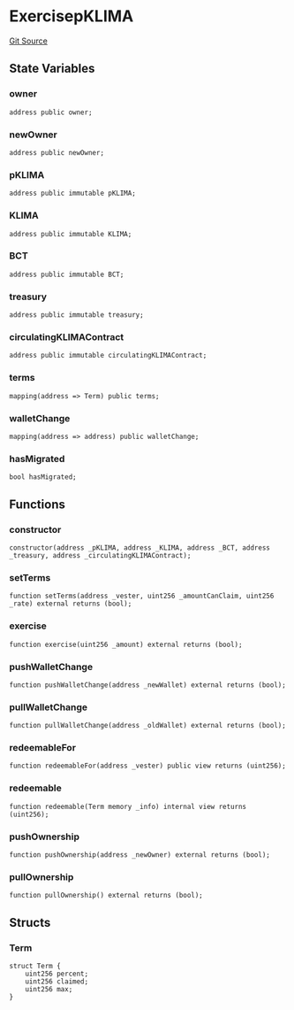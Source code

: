 # ExercisepKLIMA
[Git Source](https://github.com/KlimaDAO/klimadao-solidity/blob/0daf6561853dcea28093c3f0ddf1098de21c5de2/src/protocol/pKLIMA/ExercisepKLIMA.sol)


## State Variables
### owner

```solidity
address public owner;
```


### newOwner

```solidity
address public newOwner;
```


### pKLIMA

```solidity
address public immutable pKLIMA;
```


### KLIMA

```solidity
address public immutable KLIMA;
```


### BCT

```solidity
address public immutable BCT;
```


### treasury

```solidity
address public immutable treasury;
```


### circulatingKLIMAContract

```solidity
address public immutable circulatingKLIMAContract;
```


### terms

```solidity
mapping(address => Term) public terms;
```


### walletChange

```solidity
mapping(address => address) public walletChange;
```


### hasMigrated

```solidity
bool hasMigrated;
```


## Functions
### constructor


```solidity
constructor(address _pKLIMA, address _KLIMA, address _BCT, address _treasury, address _circulatingKLIMAContract);
```

### setTerms


```solidity
function setTerms(address _vester, uint256 _amountCanClaim, uint256 _rate) external returns (bool);
```

### exercise


```solidity
function exercise(uint256 _amount) external returns (bool);
```

### pushWalletChange


```solidity
function pushWalletChange(address _newWallet) external returns (bool);
```

### pullWalletChange


```solidity
function pullWalletChange(address _oldWallet) external returns (bool);
```

### redeemableFor


```solidity
function redeemableFor(address _vester) public view returns (uint256);
```

### redeemable


```solidity
function redeemable(Term memory _info) internal view returns (uint256);
```

### pushOwnership


```solidity
function pushOwnership(address _newOwner) external returns (bool);
```

### pullOwnership


```solidity
function pullOwnership() external returns (bool);
```

## Structs
### Term

```solidity
struct Term {
    uint256 percent;
    uint256 claimed;
    uint256 max;
}
```

